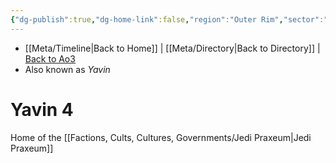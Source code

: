 ```yaml
---
{"dg-publish":true,"dg-home-link":false,"region":"Outer Rim","sector":"Gordian Reach","system":"Yavin","grid":"P-6","tags":["unfinished","outerrim","gordian","planet","map"],"permalink":"/navigational/yavin-4/","dgHomeLink":false,"dgPassFrontmatter":true}
---
```


- [[Meta/Timeline\|Back to Home]] | [[Meta/Directory\|Back to Directory]] | [Back to Ao3](https://archiveofourown.org/works/19334440/chapters/45992584)
- Also known as *Yavin*

# Yavin 4
Home of the [[Factions, Cults, Cultures, Governments/Jedi Praxeum\|Jedi Praxeum]]
